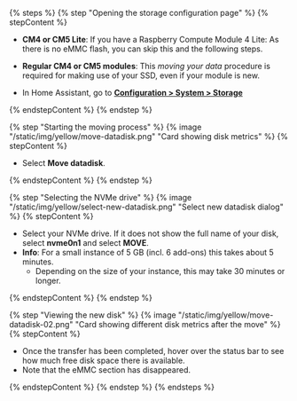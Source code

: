 
{% steps %}
{% step "Opening the storage configuration page" %}
{% stepContent %}

- **CM4 or CM5 Lite**: If you have a Raspberry Compute Module 4 Lite: As there is no eMMC flash, you can skip this and the following steps.
- **Regular CM4 or CM5 modules**: This *moving your data* procedure is required for making use of your SSD, even if your module is new.

- In Home Assistant, go to [**Configuration > System > Storage**](https://my.home-assistant.io/redirect/storage/)

{% endstepContent %}
{% endstep %}

{% step "Starting the moving process" %}
{% image "/static/img/yellow/move-datadisk.png" "Card showing disk metrics" %}
{% stepContent %}

- Select **Move datadisk**.

{% endstepContent %}
{% endstep %}

{% step "Selecting the NVMe drive" %}
{% image "/static/img/yellow/select-new-datadisk.png" "Select new datadisk dialog" %}
{% stepContent %}

- Select your NVMe drive. If it does not show the full name of your disk, select **nvme0n1** and select **MOVE**.
- **Info**: For a small instance of 5 GB (incl. 6 add-ons) this takes about 5 minutes.
  - Depending on the size of your instance, this may take 30 minutes or longer.

{% endstepContent %}
{% endstep %}

{% step "Viewing the new disk" %}
{% image "/static/img/yellow/move-datadisk-02.png" "Card showing different disk metrics after the move" %}
{% stepContent %}

- Once the transfer has been completed, hover over the status bar to see how much free disk space there is available.
- Note that the eMMC section has disappeared.

{% endstepContent %}
{% endstep %}
{% endsteps %}

